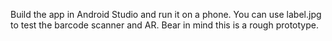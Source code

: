 Build the app in Android Studio and run it on a phone. You can use label.jpg to test the barcode scanner and AR. Bear in mind this is a rough prototype.
